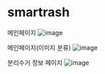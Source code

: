 # smartrash

메인페이지
![image](https://user-images.githubusercontent.com/95617999/168954411-1cb773cd-763a-4024-9a79-ff0d36947cc5.png)

메인페이지(이미지 분류)
![image](https://user-images.githubusercontent.com/95617999/168955151-40170744-dab6-4d2e-a9a4-419c0a7ea009.png)

분리수거 정보 페이지
![image](https://user-images.githubusercontent.com/95617999/168955170-98ffb424-bd7b-4377-b3cb-6362676e5c94.png)




